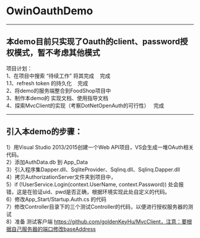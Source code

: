 # OwinOauthDemo
-------------------------------------------------------------------
本demo目前只实现了Oauth的client、password授权模式，暂不考虑其他模式
-------------------------------------------------------------------
项目计划：<br>
1、在项目中搜索 “待续工作” 将其完成 &nbsp;&nbsp;&nbsp;完成<br> 
1.1、refresh token 的持久化              &nbsp;&nbsp;&nbsp;完成<br>
2、将demo的服务端整合到FoodShop项目中 <br>
3、制作本demo的 实现文档、使用指导文档<br>
4、探索MvcClient的实现（考察DotNetOpenAuth的可行性）&nbsp;&nbsp;&nbsp;完成<br>

-------------------------------------------------------------------------------
引入本demo的步骤：<br>
----------------------------------------------------------------------------
1）用Visual Studio 2013/2015创建一个Web API项目，VS会生成一堆OAuth相关代码。<br>
2）添加AuthData.db 到 App_Data<br>
3）引入程序集Dapper.dll、SqliteProvider、Sqlinq.dll、Sqlinq.Dapper.dll<br>
4）拷贝AuthorizationServer文件夹到项目中，<br>
5）if (!UserService.Login(context.UserName, context.Password)) 处会报错，这是在验证uid、pwd是否正确，根据环境实现此处自定义的代码。<br>
6）修改App_Start/Startup.Auth.cs 的代码<br>
7）修改Controller目录下的三个测试Controller的代码，以便进行授权服务器的测试<br>
8）准备 测试客户端 https://github.com/goldenKeyHu/MvcClient，注意：要根据自己服务器的端口修改baseAddress<br>

